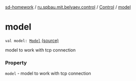 [sd-homework](../../index.md) / [ru.spbau.mit.belyaev.control](../index.md) / [Control](index.md) / [model](.)

# model

`val model: `[`Model`](../../ru.spbau.mit.belyaev.model/-model/index.md) [(source)](https://github.com/StasBel/sd-homework/blob/gRPC/src/main/kotlin/ru/spbau/mit/belyaev/control/Control.kt#L20)

model to work with tcp connection

### Property

`model` - model to work with tcp connection